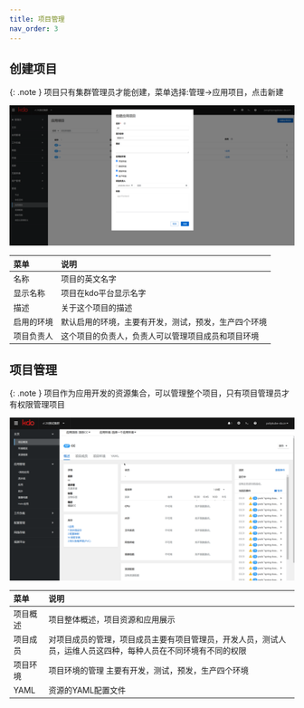 ```yaml
---
title: 项目管理
nav_order: 3
---
```



## 创建项目

{: .note }
项目只有集群管理员才能创建，菜单选择:管理->应用项目，点击新建

![创建项目](imgs/createAppProject.png)

| 菜单    | 说明                         |
|:-------|:---------------------------|
| 名称    | 项目的英文名字                    |
| 显示名称 | 项目在kdo平台显示名字               |
| 描述 | 关于这个项目的描述                  |
| 启用的环境  | 默认启用的环境，主要有开发，测试，预发，生产四个环境 |
|项目负责人| 这个项目的负责人，负责人可以管理项目成员和项目环境  |

## 项目管理
{: .note }
项目作为应用开发的资源集合，可以管理整个项目，只有项目管理员才有权限管理项目

![项目管理](imgs/manageAppProject.gif)


| 菜单     | 说明                                                      |
|:-------|:--------------------------------------------------------|
| 项目概述   | 项目整体概述，项目资源和应用展示                                        |
| 项目成员   | 对项目成员的管理，项目成员主要有项目管理员，开发人员，测试人员，运维人员这四种，每种人员在不同环境有不同的权限 |
| 项目环境   | 项目环境的管理 主要有开发，测试，预发，生产四个环境                              |
| YAML   | 资源的YAML配置文件                                             |


